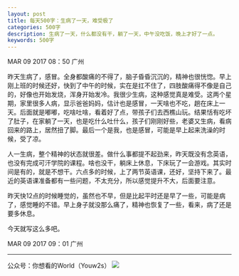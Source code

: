 ```yaml
---
layout: post
title: 每天500字：生病了一天，难受极了
categories: 500字
description: 生病了一天，什么都没有干，躺了一天，中午没吃饭，晚上才好了一点。
keywords: 500字
---
```


MAR 09 2017  08：50 广州

昨天生病了，感冒。全身都酸痛的不得了，脑子昏昏沉沉的，精神也很恍惚。早上刚上班的时候还好，快到了中午的时候，实在是扛不住了，四肢酸痛得不像是自己的，好像也开始发烧，浑身开始发冷。我很少生病，这种感觉真是难受。这两个星期，家里很多人病，显示爸爸妈妈，估计也是感冒，一天啥也不吃，趟在床上一天。后面就是嘟嘟，吃啥吐啥，看着好了点，带孩子们去西樵山玩。结果恬有吃坏了肚子，在家躺了一天，也是吃什么吐什么，孩子们刚刚好些，老婆又生病，看病回来的路上，居然扭了脚。最后一个是我，也是感冒，可能是早上起来洗澡的时候，受了凉。

人一生病，整个精神的状态就很差。做什么事都提不起劲来，昨天既没有念英语，也没有完成可汗学院的课程。啥也没干，躺床上休息，下床玩了一会游戏。其实时间是有的，就是不想干。六点多的时候，上了两节英语课，还好，坚持下来了。最近的英语课准备都有一些问题，不太充分，所以感觉提升不大，后面要注意。

昨天快12点的时候睡觉的，虽然也不早，但是比起平时还是早了一些，可能是病了，感觉睡的不错。早上身子就没那么痛了，精神也恢复了一些，看来，病了还是要多休息。

今天就写这么多吧。

MAR 09 2017  09：01 广州

---- 
公众号：你想看的World（Youw2s）
![][image-1]

[image-1]:	http://upload-images.jianshu.io/upload_images/3342594-dca1f89eba3e50ca.jpg?imageMogr2/auto-orient/strip%7CimageView2/2/w/1240